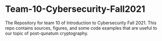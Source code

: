 # Team-10-Cybersecurity-Fall2021

The Repository for team 10 of Introduction to Cybersecurity Fall 2021. This repo contains sources, figures, and some code examples that are useful to our topic of post-qunatum cryptography.
